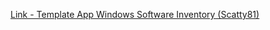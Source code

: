 [Link - Template App Windows Software Inventory (Scatty81)](https://github.com/Scatty81/zabbix-windows)

